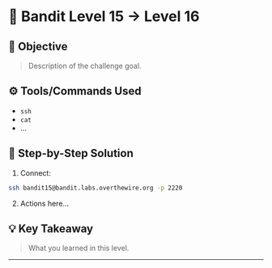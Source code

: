 # 🔐 Bandit Level 15 → Level 16

## 🎯 Objective
> Description of the challenge goal.

## ⚙️ Tools/Commands Used
- `ssh`
- `cat`
- ...

## 🧠 Step-by-Step Solution

1. Connect:
```bash
ssh bandit15@bandit.labs.overthewire.org -p 2220
```

2. Actions here...

## 💡 Key Takeaway
> What you learned in this level.

---
